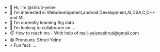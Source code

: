 - 👋 Hi, I’m @shruti-yelne
- 👀 I’m interested in Webdevelopment,android Development,AI,DSA,C,C++ and ML
- 🌱 I’m currently learning Big data
- 💞️ I’m looking to collaborate on ...
- 📫 How to reach me - With help of mail-yelaneshruti@gmail.com
- 😄 Pronouns: Shruti Yelne
- ⚡ Fun fact: ...

<!---
shruti-yelne/shruti-yelne is a ✨ special ✨ repository because its `README.md` (this file) appears on your GitHub profile.
You can click the Preview link to take a look at your changes.
--->
